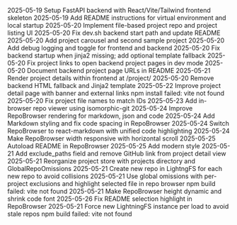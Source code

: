 2025-05-19 Setup FastAPI backend with React/Vite/Tailwind frontend skeleton
2025-05-19 Add README instructions for virtual environment and local startup
2025-05-20 Implement file-based project repo and project listing UI
2025-05-20 Fix dev.sh backend start path and update README
2025-05-20 Add project carousel and second sample project
2025-05-20 Add debug logging and toggle for frontend and backend
2025-05-20 Fix backend startup when jinja2 missing; add optional template fallback
2025-05-20 Fix project links to open backend project pages in dev mode
2025-05-20 Document backend project page URLs in README
2025-05-21 Render project details within frontend at /project/<id>
2025-05-20 Remove backend HTML fallback and Jinja2 template
2025-05-22 Improve project detail page with banner and external links
  npm install failed: vite not found
2025-05-20 Fix project file names to match IDs
2025-05-23 Add in-browser repo viewer using isomorphic-git
2025-05-24 Improve RepoBrowser rendering for markdown, json and code
2025-05-24 Add Markdown styling and fix code spacing in RepoBrowser
2025-05-24 Switch RepoBrowser to react-markdown with unified code highlighting
2025-05-24 Make RepoBrowser width responsive with horizontal scroll
2025-05-25 Autoload README in RepoBrowser
2025-05-25 Add modern style
2025-05-21 Add exclude_paths field and remove GitHub link from project detail view
2025-05-21 Reorganize project store with projects directory and GlobalRepoOmissions
2025-05-21 Create new repo in LightngFS for each new repo to avoid collisions
2025-05-21 Use global omissions with per-project exclusions and highlight selected file in repo browser
  npm build failed: vite not found
2025-05-21 Make RepoBrowser height dynamic and shrink code font
2025-05-26 Fix README selection highlight in RepoBrowser
2025-05-21 Force new LightningFS instance per load to avoid stale repos
  npm build failed: vite not found
